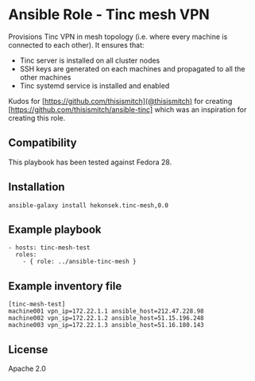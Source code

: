 # Ansible Role - Tinc mesh VPN

Provisions Tinc VPN in mesh topology (i.e. where every machine is connected to each other). It ensures that:
- Tinc server is installed on all cluster nodes
- SSH keys are generated on each machines and propagated to all the other machines
- Tinc systemd service is installed and enabled

Kudos for [https://github.com/thisismitch](@thisismitch) for creating [https://github.com/thisismitch/ansible-tinc]
which was an inspiration for creating this role.

## Compatibility

This playbook has been tested against Fedora 28.

## Installation 

    ansible-galaxy install hekonsek.tinc-mesh,0.0

## Example playbook

```
- hosts: tinc-mesh-test
  roles:
    - { role: ../ansible-tinc-mesh }
```

## Example inventory file

```
[tinc-mesh-test]
machine001 vpn_ip=172.22.1.1 ansible_host=212.47.228.98
machine002 vpn_ip=172.22.1.2 ansible_host=51.15.196.248
machine003 vpn_ip=172.22.1.3 ansible_host=51.16.180.143
```

## License

Apache 2.0